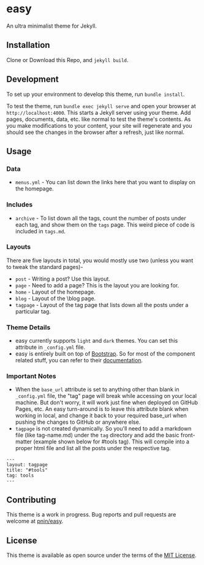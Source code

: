 # easy

An ultra minimalist theme for Jekyll.

## Installation

Clone or Download this Repo, and `jekyll build`.

## Development

To set up your environment to develop this theme, run `bundle install`.

To test the theme, run `bundle exec jekyll serve` and open your browser at `http://localhost:4000`. This starts a Jekyll server using your theme. Add pages, documents, data, etc. like normal to test the theme's contents. As you make modifications to your content, your site will regenerate and you should see the changes in the browser after a refresh, just like normal.

## Usage

### Data

+ `menus.yml` - You can list down the links here that you want to display on the homepage.

### Includes

+ `archive` - To list down all the tags, count the number of posts under each tag, and show them on the `tags` page. This weird piece of code is included in `tags.md`. 

### Layouts

There are five layouts in total, you would mostly use two (unless you want to tweak the standard pages)-
+ `post` - Writing a post? Use this layout.
+ `page` - Need to add a page? This is the layout you are looking for.
+ `home` - Layout of the homepage.
+ `blog` - Layout of the \blog page.
+ `tagpage` - Layout of the tag page that lists down all the posts under a particular tag.

### Theme Details

+ easy currently supports `light` and `dark` themes. You can set this attribute in `_config.yml` file.
+ easy is entirely built on top of [Bootstrap](https://github.com/twbs/bootstrap). So for most of the component related stuff, you can refer to their [documentation](https://getbootstrap.com/docs/5.2/components/).

### Important Notes

+ When the `base_url` attribute is set to anything other than blank in `_config.yml` file, the "tag" page will break while accessing on your local machine. But don't worry, it will work just fine when deployed on GitHub Pages, etc. An easy turn-around is to leave this attribute blank when working in local, and change it back to your required base_url when pushing the changes to GitHub or anywhere else.
+ `tagpage` is not created dynamically. So you'll need to add a markdown file (like tag-name.md) under the `tag` directory and add the basic front-matter (example shown below for #tools tag). This will compile into a proper html file and list all the posts under the respective tag.

```
---
layout: tagpage
title: "#tools"
tag: tools
---
```

## Contributing

This theme is a work in progress. Bug reports and pull requests are welcome at [pnin/easy](https://github.com/pnin/easy).

## License

This theme is available as open source under the terms of the [MIT License](https://opensource.org/licenses/MIT).
